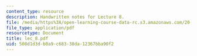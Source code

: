 ```yaml
---
content_type: resource
description: Handwritten notes for Lecture 8.
file: /media/https%3A/open-learning-course-data-rc.s3.amazonaws.com/20-410j-molecular-cellular-and-tissue-biomechanics-be-410j-spring-2003/508d1d3db0a9c68338da12367bba90f2_lec_8.pdf
file_type: application/pdf
resourcetype: Document
title: lec_8.pdf
uid: 508d1d3d-b0a9-c683-38da-12367bba90f2
---
```

